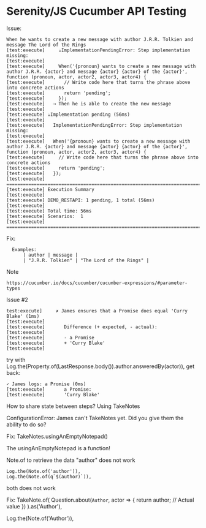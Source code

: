 # Serenity/JS Cucumber API Testing

Issue:
```
When he wants to create a new message with author J.R.R. Tolkien and message The Lord of the Rings
[test:execute]     ☕ImplementationPendingError: Step implementation missing:
[test:execute] 
[test:execute]     When('{pronoun} wants to create a new message with author J.R.R. {actor} and message {actor} {actor} of the {actor}', function (pronoun, actor, actor2, actor3, actor4) {
[test:execute]       // Write code here that turns the phrase above into concrete actions
[test:execute]       return 'pending';
[test:execute]     });
[test:execute]   ⇢ Then he is able to create the new message
[test:execute] 
[test:execute] ☕Implementation pending (56ms)
[test:execute] 
[test:execute]   ImplementationPendingError: Step implementation missing:
[test:execute] 
[test:execute]   When('{pronoun} wants to create a new message with author J.R.R. {actor} and message {actor} {actor} of the {actor}', function (pronoun, actor, actor2, actor3, actor4) {
[test:execute]     // Write code here that turns the phrase above into concrete actions
[test:execute]     return 'pending';
[test:execute]   });
[test:execute] ================================================================================
[test:execute] Execution Summary
[test:execute] 
[test:execute] DEMO_RESTAPI: 1 pending, 1 total (56ms)
[test:execute] 
[test:execute] Total time: 56ms
[test:execute] Scenarios:  1
[test:execute] ===========================================================================
```

Fix:
```
  Examples:
      | author | message | 
      | "J.R.R. Tolkien" | "The Lord of the Rings" | 

```

Note
```
https://cucumber.io/docs/cucumber/cucumber-expressions/#parameter-types
```

Issue #2
```
test:execute]     ✗ James ensures that a Promise does equal 'Curry Blake' (1ms)
[test:execute] 
[test:execute]       Difference (+ expected, - actual):
[test:execute] 
[test:execute]       - a Promise
[test:execute]       + 'Curry Blake'
[test:execute] 
```

try with 
 Log.the(Property.of(LastResponse.body<MessageDto>()).author.answeredBy(actor)),
 get back:
 ```
 ✓ James logs: a Promise (0ms)
[test:execute]       a Promise:
[test:execute]       'Curry Blake'
```

How to share state between steps?
Using TakeNotes

 ConfigurationError: James can't TakeNotes yet. Did you give them the ability to do so?

  
  Fix: 
  TakeNotes.usingAnEmptyNotepad()

The usingAnEmptyNotepad is a function!

Note.of to retrieve the data "author" does not work
```
Log.the(Note.of('author')),
Log.the(Note.of(q`$(author)`)), 
```  
both does not work

Fix:
  TakeNote.of(
        Question.about<string>(`Author`, actor => {
          return author; // Actual value
        })
      ).as('Author'),


  Log.the(Note.of('Author')),